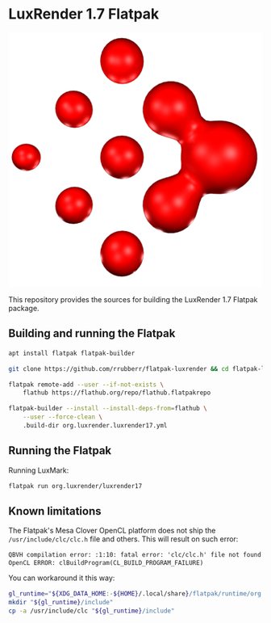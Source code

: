 # LuxRender 1.7 Flatpak

![LuxRender](org.luxrender.luxrender17.png)

This repository provides the sources for building the LuxRender 1.7 Flatpak package.


## Building and running the Flatpak

```sh
apt install flatpak flatpak-builder
```

```sh
git clone https://github.com/rrubberr/flatpak-luxrender && cd flatpak-luxrender
```

```sh
flatpak remote-add --user --if-not-exists \
	flathub https://flathub.org/repo/flathub.flatpakrepo
```

```sh
flatpak-builder --install --install-deps-from=flathub \
	--user --force-clean \
	.build-dir org.luxrender.luxrender17.yml
```


## Running the Flatpak

Running LuxMark:

```sh
flatpak run org.luxrender/luxrender17
```


## Known limitations

The Flatpak's Mesa Clover OpenCL platform does not ship the `/usr/include/clc/clc.h` file and others. This will result on such error:

```
QBVH compilation error: :1:10: fatal error: 'clc/clc.h' file not found 
OpenCL ERROR: clBuildProgram(CL_BUILD_PROGRAM_FAILURE)
```

You can workaround it this way:

```sh
gl_runtime="${XDG_DATA_HOME:-${HOME}/.local/share}/flatpak/runtime/org.freedesktop.Platform.GL.default/$(uname -m)/*/active/files"
mkdir "${gl_runtime}/include"
cp -a /usr/include/clc "${gl_runtime}/include"
```